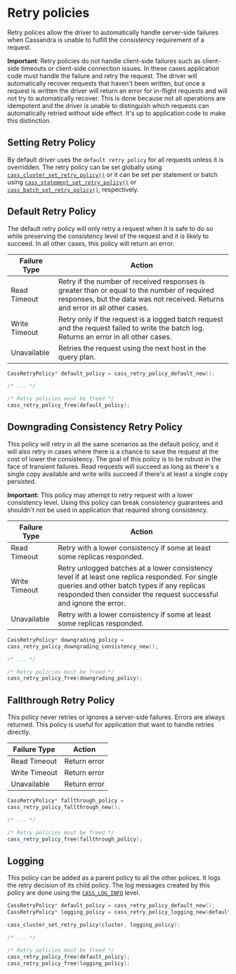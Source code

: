 # Retry policies

Retry polices allow the driver to automatically handle server-side failures when
Cassandra is unable to fulfill the consistency requirement of a request.

**Important**: Retry policies do not handle client-side failures such as
client-side timeouts or client-side connection issues. In these cases
application code must handle the failure and retry the request. The driver will
automatically recover requests that haven't been written, but once a request is
written the driver will return an error for in-flight requests and will not try
to automatically recover. This is done because not all operations are idempotent
and the driver is unable to distinguish which requests can automatically retried
without side effect. It's up to application code to make this distinction.

## Setting Retry Policy

By default driver uses the `default retry policy` for all requests unless it is
overridden. The retry policy can be set globally using
[`cass_cluster_set_retry_policy()`] or it can be set per statement or batch
using [`cass_statement_set_retry_policy()`] or
[`cass_batch_set_retry_policy()`], respectively.

## Default Retry Policy

The default retry policy will only retry a request when it is safe to do so
while preserving the consistency level of the request and it is likely to
succeed. In all other cases, this policy will return an error.

<table class="table table-striped table-hover table-condensed">
  <thead>
   <tr>
   <th>Failure Type</th>
   <th>Action</th>
   </tr>
  </thead>
  <tbody>
  <tr>
   <td>Read Timeout</td>
   <td>Retry if the number of received responses is greater than or equal to the
   number of required responses, but the data was not received. Returns and
   error in all other cases.</td>
  </tr>
  <tr>
   <td>Write Timeout</td>
   <td>Retry only if the request is a logged batch request and the request failed to
   write the batch log. Returns an error in all other cases.</td>
  </tr>
  <tr>
   <td>Unavailable</td>
   <td>Retries the request using the next host in the query plan.</td>
  </tr>
  </tbody>
</table>

```c
CassRetryPolicy* default_policy = cass_retry_policy_default_new();

/* ... */

/* Retry policies must be freed */
cass_retry_policy_free(default_policy);
```

## Downgrading Consistency Retry Policy

This policy will retry in all the same scenarios as the default policy, and it
will also retry in cases where there is a chance to save the request at the cost
of lower the consistency. The goal of this policy is to be robust in the face of
transient failures. Read requests will succeed as long as there's a single copy available
and write wills succeed if there's at least a single copy persisted.

**Important:** This policy may attempt to retry request with a lower consistency
level. Using this policy can break consistency guarantees and shouldn't not be
used in application that required strong consistency.

<table class="table table-striped table-hover table-condensed">
  <thead>
   <tr>
   <th>Failure Type</th>
   <th>Action</th>
   </tr>
  </thead>
  <tbody>
  <tr>
   <td>Read Timeout</td>
   <td>Retry with a lower consistency if some at least some replicas responded.</td>
  </tr>
  <tr>
   <td>Write Timeout</td>
   <td>Retry unlogged batches at a lower consistency level if at least one
   replica responded. For single queries and other batch types if any replicas
   responded then consider the request successful and ignore the error.</td>
  </tr>
  <tr>
   <td>Unavailable</td>
   <td>Retry with a lower consistency if some at least some replicas responded.</td>
  </tr>
  </tbody>
</table>

```c
CassRetryPolicy* downgrading_policy =
cass_retry_policy_downgrading_consistency_new();

/* ... */

/* Retry policies must be freed */
cass_retry_policy_free(downgrading_policy);
```

## Fallthrough Retry Policy

This policy never retries or ignores a server-side failures. Errors are always
returned. This policy is useful for application that want to handle retries
directly.

<table class="table table-striped table-hover table-condensed">
  <thead>
   <tr>
   <th>Failure Type</th>
   <th>Action</th>
   </tr>
  </thead>
  <tbody>
  <tr>
   <td>Read Timeout</td>
   <td>Return error</td>
  </tr>
  <tr>
   <td>Write Timeout</td>
   <td>Return error</td>
  </tr>
  <tr>
   <td>Unavailable</td>
   <td>Return error</td>
  </tr>
  </tbody>
</table>

```c
CassRetryPolicy* fallthrough_policy =
cass_retry_policy_fallthrough_new();

/* ... */

/* Retry policies must be freed */
cass_retry_policy_free(fallthrough_policy);
```

## Logging

This policy can be added as a parent policy to all the other polices. It logs
the retry decision of its child policy. The log messages created by this policy
are done using the [`CASS_LOG_INFO`] level.

```c
CassRetryPolicy* default_policy = cass_retry_policy_default_new();
CassRetryPolicy* logging_policy = cass_retry_policy_logging_new(default_policy)

cass_cluster_set_retry_policy(cluster, logging_policy);

/* ... */

/* Retry policies must be freed */
cass_retry_policy_free(default_policy);
cass_retry_policy_free(logging_policy);
```
[`cass_cluster_set_retry_policy()`]: http://datastax.github.io/cpp-driver/api/CassCluster/#cass-cluster-set-retry-policy
[`cass_statement_set_retry_policy()`]: http://datastax.github.io/cpp-driver/api/CassStatement/#cass-statement-set-retry-policy
[`cass_batch_set_retry_policy()`]: http://datastax.github.io/cpp-driver/api/CassBatch/#cass-batch-set-retry-policy
[`CASS_LOG_INFO`]: http://datastax.github.io/cpp-driver/api/cassandra.h/#cass-log-level
